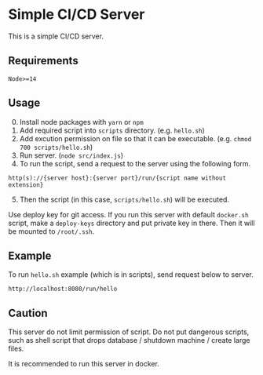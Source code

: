 # Simple CI/CD Server

This is a simple CI/CD server.

## Requirements

`Node>=14`

## Usage

0. Install node packages with `yarn` or `npm`
1. Add required script into `scripts` directory. (e.g. `hello.sh`)
2. Add excution permission on file so that it can be executable. (e.g. `chmod 700 scripts/hello.sh`)
3. Run server. (`node src/index.js`)
4. To run the script, send a request to the server using the following form.

```
http(s)://{server host}:{server port}/run/{script name without extension}
```

5. Then the script (in this case, `scripts/hello.sh`) will be executed.

Use deploy key for git access. If you run this server with default `docker.sh` script, make a `deploy-keys` directory and put private key in there. Then it will be mounted to `/root/.ssh`.

## Example

To run `hello.sh` example (which is in scripts), send request below to server.

```
http://localhost:8080/run/hello
```

## Caution

This server do not limit permission of script. Do not put dangerous scripts, such as shell script that drops database / shutdown machine / create large files.

It is recommended to run this server in docker.
